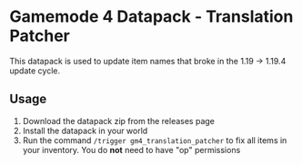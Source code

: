 # Gamemode 4 Datapack - Translation Patcher

This datapack is used to update item names that broke in the 1.19 -> 1.19.4 update cycle. 

## Usage
1. Download the datapack zip from the releases page
2. Install the datapack in your world
3. Run the command `/trigger gm4_translation_patcher` to fix all items in your inventory. You do **not** need to have "op" permissions
